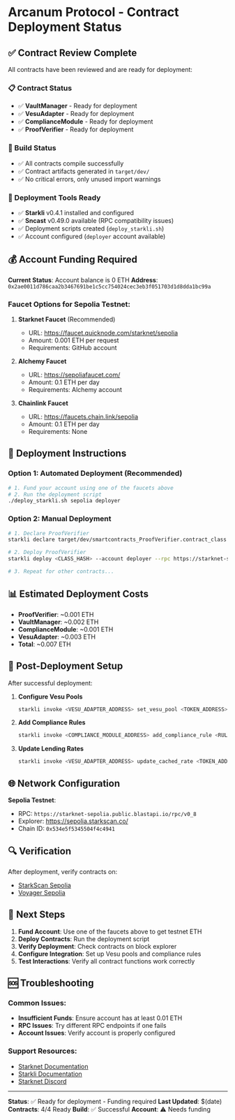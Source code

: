 # Arcanum Protocol - Contract Deployment Status

## ✅ Contract Review Complete

All contracts have been reviewed and are ready for deployment:

### 📋 Contract Status
- ✅ **VaultManager** - Ready for deployment
- ✅ **VesuAdapter** - Ready for deployment  
- ✅ **ComplianceModule** - Ready for deployment
- ✅ **ProofVerifier** - Ready for deployment

### 🔧 Build Status
- ✅ All contracts compile successfully
- ✅ Contract artifacts generated in `target/dev/`
- ✅ No critical errors, only unused import warnings

### 🚀 Deployment Tools Ready
- ✅ **Starkli** v0.4.1 installed and configured
- ✅ **Sncast** v0.49.0 available (RPC compatibility issues)
- ✅ Deployment scripts created (`deploy_starkli.sh`)
- ✅ Account configured (`deployer` account available)

## 💰 Account Funding Required

**Current Status**: Account balance is 0 ETH
**Address**: `0x2ae0011d786caa2b3467691be1c5cc754024cec3eb3f051703d1d8dda1bc99a`

### Faucet Options for Sepolia Testnet:

1. **Starknet Faucet** (Recommended)
   - URL: https://faucet.quicknode.com/starknet/sepolia
   - Amount: 0.001 ETH per request
   - Requirements: GitHub account

2. **Alchemy Faucet**
   - URL: https://sepoliafaucet.com/
   - Amount: 0.1 ETH per day
   - Requirements: Alchemy account

3. **Chainlink Faucet**
   - URL: https://faucets.chain.link/sepolia
   - Amount: 0.1 ETH per day
   - Requirements: None

## 🚀 Deployment Instructions

### Option 1: Automated Deployment (Recommended)
```bash
# 1. Fund your account using one of the faucets above
# 2. Run the deployment script
./deploy_starkli.sh sepolia deployer
```

### Option 2: Manual Deployment
```bash
# 1. Declare ProofVerifier
starkli declare target/dev/smartcontracts_ProofVerifier.contract_class.json --account deployer --rpc https://starknet-sepolia.public.blastapi.io/rpc/v0_8

# 2. Deploy ProofVerifier
starkli deploy <CLASS_HASH> --account deployer --rpc https://starknet-sepolia.public.blastapi.io/rpc/v0_8

# 3. Repeat for other contracts...
```

## 📊 Estimated Deployment Costs
- **ProofVerifier**: ~0.001 ETH
- **VaultManager**: ~0.002 ETH
- **ComplianceModule**: ~0.001 ETH
- **VesuAdapter**: ~0.003 ETH
- **Total**: ~0.007 ETH

## 🔗 Post-Deployment Setup

After successful deployment:

1. **Configure Vesu Pools**
   ```bash
   starkli invoke <VESU_ADAPTER_ADDRESS> set_vesu_pool <TOKEN_ADDRESS> <POOL_ADDRESS> --account deployer --rpc sepolia
   ```

2. **Add Compliance Rules**
   ```bash
   starkli invoke <COMPLIANCE_MODULE_ADDRESS> add_compliance_rule <RULE_ID> <RULE_TYPE> <MIN_THRESHOLD> <MAX_THRESHOLD> --account deployer --rpc sepolia
   ```

3. **Update Lending Rates**
   ```bash
   starkli invoke <VESU_ADAPTER_ADDRESS> update_cached_rate <TOKEN_ADDRESS> <RATE> --account deployer --rpc sepolia
   ```

## 🌐 Network Configuration

**Sepolia Testnet**:
- RPC: `https://starknet-sepolia.public.blastapi.io/rpc/v0_8`
- Explorer: https://sepolia.starkscan.co/
- Chain ID: `0x534e5f5345504f4c4941`

## 🔍 Verification

After deployment, verify contracts on:
- [StarkScan Sepolia](https://sepolia.starkscan.co/)
- [Voyager Sepolia](https://sepolia.voyager.online/)

## 📝 Next Steps

1. **Fund Account**: Use one of the faucets above to get testnet ETH
2. **Deploy Contracts**: Run the deployment script
3. **Verify Deployment**: Check contracts on block explorer
4. **Configure Integration**: Set up Vesu pools and compliance rules
5. **Test Interactions**: Verify all contract functions work correctly

## 🆘 Troubleshooting

### Common Issues:
- **Insufficient Funds**: Ensure account has at least 0.01 ETH
- **RPC Issues**: Try different RPC endpoints if one fails
- **Account Issues**: Verify account is properly configured

### Support Resources:
- [Starknet Documentation](https://docs.starknet.io/)
- [Starkli Documentation](https://book.starknet.io/ch02-05-testnet-deployment.html)
- [Starknet Discord](https://discord.gg/starknet)

---

**Status**: ✅ Ready for deployment - Funding required
**Last Updated**: $(date)
**Contracts**: 4/4 Ready
**Build**: ✅ Successful
**Account**: ⚠️ Needs funding
